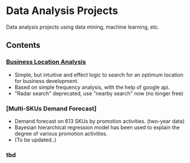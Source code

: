 # Data Analysis Projects


Data analysis projects using data mining, machine learning, etc.


## Contents

### [Business Location Analysis](Business_Location_Analysis/Business_Location_Analysis.ipynb)

- Simple, but intuitive and effect logic to search for an optimum location for business development.
- Based on simple frequency analysis, with the help of google api.
- "Radar search" deprecated, use "nearby search" now (no longer free)

### [Multi-SKUs Demand Forecast]

- Demand forecast on 613 SKUs by promotion activities. (two-year data)
- Bayesian hierarchical regression model has been used to explain the degree of various promotion activities.
- (To be updated..)

### tbd
